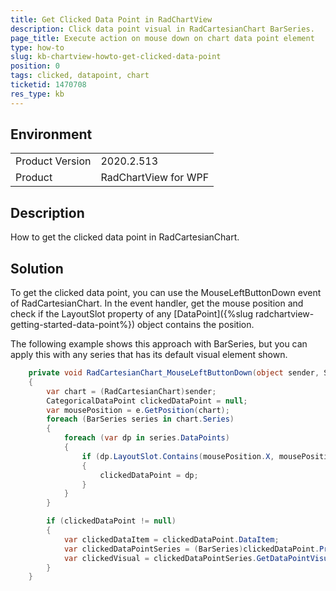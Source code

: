 ```yaml
---
title: Get Clicked Data Point in RadChartView 
description: Click data point visual in RadCartesianChart BarSeries.
page_title: Execute action on mouse down on chart data point element 
type: how-to
slug: kb-chartview-howto-get-clicked-data-point
position: 0
tags: clicked, datapoint, chart
ticketid: 1470708
res_type: kb
---
```


## Environment
<table>
	<tbody>
		<tr>
			<td>Product Version</td>
			<td>2020.2.513</td>
		</tr>
		<tr>
			<td>Product</td>
			<td>RadChartView for WPF</td>
		</tr>
	</tbody>
</table>

## Description

How to get the clicked data point in RadCartesianChart.

## Solution

To get the clicked data point, you can use the MouseLeftButtonDown event of RadCartesianChart. In the event handler, get the mouse position and check if the LayoutSlot property of any [DataPoint]({%slug radchartview-getting-started-data-point%}) object contains the position. 

The following example shows this approach with BarSeries, but you can apply this with any series that has its default visual element shown.


```C#
	private void RadCartesianChart_MouseLeftButtonDown(object sender, System.Windows.Input.MouseButtonEventArgs e)
	{
		var chart = (RadCartesianChart)sender;
		CategoricalDataPoint clickedDataPoint = null;
		var mousePosition = e.GetPosition(chart);
		foreach (BarSeries series in chart.Series)
		{
			foreach (var dp in series.DataPoints)
			{
				if (dp.LayoutSlot.Contains(mousePosition.X, mousePosition.Y))
				{
					clickedDataPoint = dp;
				}
			}
		}

		if (clickedDataPoint != null)
		{
			var clickedDataItem = clickedDataPoint.DataItem;
			var clickedDataPointSeries = (BarSeries)clickedDataPoint.Presenter;
			var clickedVisual = clickedDataPointSeries.GetDataPointVisual(clickedDataPoint);
		}        
	}
```
